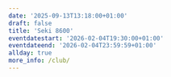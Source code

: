 ```yaml
---
date: '2025-09-13T13:18:00+01:00'
draft: false
title: 'Seki 8600'
eventdatestart: '2026-02-04T19:30:00+01:00'
eventdateend: '2026-02-04T23:59:59+01:00'
allday: true
more_info: /club/
---
```

